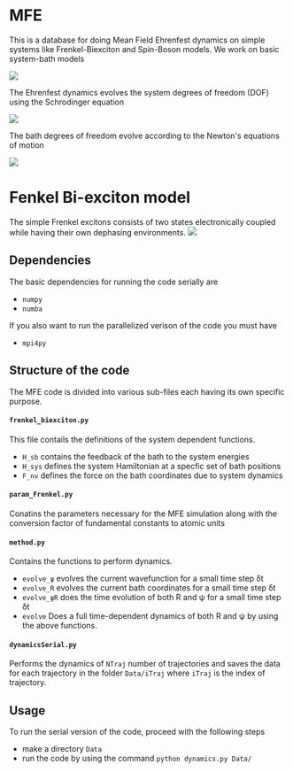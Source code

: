 # MFE
This is a database for doing Mean Field Ehrenfest dynamics on simple systems like Frenkel-Biexciton and Spin-Boson models.
We work on basic system-bath models

<img src="https://latex.codecogs.com/svg.image?\hat{\mathrm{H}}=\hat{\mathrm{H}}_{\mathrm{s}}&plus;\hat{\mathrm{H}}_{\mathrm{b}}&plus;\hat{\mathrm{H}}_{\mathrm{sb}}" />

The Ehrenfest dynamics evolves the system degrees of freedom (DOF) using the Schrodinger equation

<img src="https://latex.codecogs.com/svg.image?\hat{\mathrm{H}}=\hat{\mathrm{H}}_{\mathrm{s}}&plus;\hat{\mathrm{H}}_{\mathrm{b}}&plus;\hat{\mathrm{H}}_{\mathrm{sb}}i\hbar\frac{\partial}{\partial&space;t}|\psi_{\mathrm{s}}(t)\rangle=(\hat{\mathrm{H}}_{\mathrm{s}}&plus;\hat{\mathrm{H}}_{\mathrm{sb}}(t))|\psi_{\mathrm{s}}(t)\rangle" />

The bath degrees of freedom evolve according to the Newton's equations of motion

<img src="https://latex.codecogs.com/svg.image?\frac{\partial^2}{\partial&space;t^2}R_{\nu}^{(i)}=-\left\langle\frac{\partial\hat{H}}{\partial\hat{R}_{\nu}^{(i)}}\right\rangle" />


# Fenkel Bi-exciton model
The simple Frenkel excitons consists of two states electronically coupled while having their own dephasing environments.
<img src="https://latex.codecogs.com/svg.image?\hat{\mathrm{H}}=\varepsilon\sigma_{\mathrm{z}}&plus;\Delta\sigma_{\mathrm{z}}&plus;\sum_{i=1}^{2}\left(\frac{\hat{P}_{i,\nu}^{2}}{2}&plus;\frac{1}{2}\omega_{i,\nu}^2\hat{R}_{i,\nu}^{2}\right)&plus;\sum_{i,\nu}g_{i,\nu}\hat{R}_{i,\nu}|i\rangle\langle&space;i|" />

## Dependencies
The basic dependencies for running the code serially are
- `numpy`
- `numba`

If you also want to run the parallelized verison of the code you must have 
- `mpi4py`

## Structure of the code
The MFE code is divided into various sub-files each having its own specific purpose.


#### `frenkel_biexciton.py`
This file contails the definitions of the system dependent functions. 
- `H_sb` contains the feedback of the bath to the system energies
- `H_sys` defines the system Hamiltonian at a specfic set of bath positions
- `F_nν` defines the force on the bath coordinates due to system dynamics

#### `param_Frenkel.py`
Conatins the parameters necessary for the MFE simulation along with the conversion factor of fundamental constants to atomic units

#### `method.py`
Contains the functions to perform dynamics.
- `evolve_ψ` evolves the current wavefunction for a small time step δt
- `evolve_R` evolves the current bath coordinates for a small time step δt
- `evolve_ψR` does the time evolution of both R and ψ for a small time step δt
- `evolve` Does a full time-dependent dynamics of both R and ψ by using the above functions. 

#### `dynamicsSerial.py`
Performs the dynamics of `NTraj` number of trajectories and saves the data for each trajectory in the folder `Data/iTraj` where `iTraj` is the index of trajectory.


## Usage
To run the serial version of the code, proceed with the following steps
- make a directory `Data`
- run the code by using the command `python dynamics.py Data/`